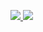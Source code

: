 <p>
  <a href="https://www.linkedin.com/in/muhammad-alfi-gufron/">
    <img src="https://img.shields.io/badge/-muhammad%20alfi%20gufron-blue?style=for-the-badge&logo=Linkedin&logoColor=212529&color=ADB5BD">
  </a>
  <a href="https://twitter.com/zuramai](https://www.linkedin.com/in/muhammad-alfi-gufron/">
    <img src="https://img.shields.io/badge/-fronnss-blue?style=for-the-badge&logo=Instagram&logoColor=212529&color=ADB5BD">
  </a>
</p>
